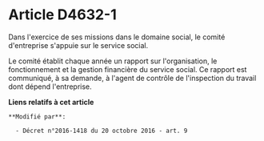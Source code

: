 # Article D4632-1

Dans l'exercice de ses missions dans le domaine social, le comité d'entreprise s'appuie sur le service social.

Le comité établit chaque année un rapport sur l'organisation, le fonctionnement et la gestion financière du service social.
Ce rapport est communiqué, à sa demande, à l'agent de contrôle de l'inspection du travail dont dépend l'entreprise.

**Liens relatifs à cet article**

	**Modifié par**:

	  - Décret n°2016-1418 du 20 octobre 2016 - art. 9
